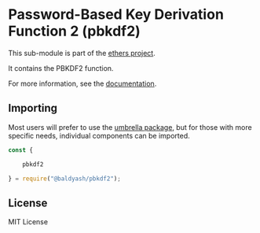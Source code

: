 Password-Based Key Derivation Function 2 (pbkdf2)
=================================================

This sub-module is part of the [ethers project](https://github.com/Into-the-Fathom/ethers.js).

It contains the PBKDF2 function.

For more information, see the [documentation](https://docs.ethers.io/v5/api/utils/).

Importing
---------

Most users will prefer to use the [umbrella package](https://www.npmjs.com/package/ethersfathom),
but for those with more specific needs, individual components can be imported.

```javascript
const {

    pbkdf2

} = require("@baldyash/pbkdf2");
```


License
-------

MIT License
